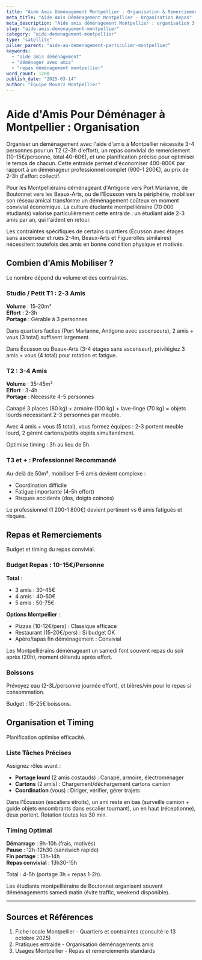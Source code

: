 ```yaml
---
title: "Aide Amis Déménagement Montpellier : Organisation & Remerciements"
meta_title: "Aide Amis Déménagement Montpellier - Organisation Repas"
meta_description: "Aide amis déménagement Montpellier : organisation 3-4 amis, repas 10-15€/pers, timing. Guide complet."
slug: "aide-amis-demenagement-montpellier"
category: "aide-demenagement-montpellier"
type: "satellite"
pilier_parent: "aide-au-demenagement-particulier-montpellier"
keywords:
  - "aide amis déménagement"
  - "déménager avec amis"
  - "repas déménagement montpellier"
word_count: 1200
publish_date: "2025-03-14"
author: "Équipe Moverz Montpellier"
---
```


# Aide d'Amis Pour Déménager à Montpellier : Organisation

Organiser un déménagement avec l'aide d'amis à Montpellier nécessite 3-4 personnes pour un T2 (2-3h d'effort), un repas convivial de remerciement (10-15€/personne, total 40-60€), et une planification précise pour optimiser le temps de chacun. Cette entraide permet d'économiser 400-800€ par rapport à un déménageur professionnel complet (900-1 200€), au prix de 2-3h d'effort collectif.

Pour les Montpelliérains déménageant d'Antigone vers Port Marianne, de Boutonnet vers les Beaux-Arts, ou de l'Écusson vers la périphérie, mobiliser son réseau amical transforme un déménagement coûteux en moment convivial économique. La culture étudiante montpelliéraine (70 000 étudiants) valorise particulièrement cette entraide : un étudiant aide 2-3 amis par an, qui l'aident en retour.

Les contraintes spécifiques de certains quartiers (Écusson avec étages sans ascenseur et rues 2-4m, Beaux-Arts et Figuerolles similaires) nécessitent toutefois des amis en bonne condition physique et motivés.

## Combien d'Amis Mobiliser ?

Le nombre dépend du volume et des contraintes.

### Studio / Petit T1 : 2-3 Amis

**Volume** : 15-20m³  
**Effort** : 2-3h  
**Portage** : Gérable à 3 personnes

Dans quartiers faciles (Port Marianne, Antigone avec ascenseurs), 2 amis + vous (3 total) suffisent largement.

Dans Écusson ou Beaux-Arts (3-4 étages sans ascenseur), privilégiez 3 amis + vous (4 total) pour rotation et fatigue.

### T2 : 3-4 Amis

**Volume** : 35-45m³  
**Effort** : 3-4h  
**Portage** : Nécessite 4-5 personnes

Canapé 3 places (80 kg) + armoire (100 kg) + lave-linge (70 kg) = objets lourds nécessitant 2-3 personnes par meuble.

Avec 4 amis + vous (5 total), vous formez équipes : 2-3 portent meuble lourd, 2 gèrent cartons/petits objets simultanément.

Optimise timing : 3h au lieu de 5h.

### T3 et + : Professionnel Recommandé

Au-delà de 50m³, mobiliser 5-6 amis devient complexe :
- Coordination difficile
- Fatigue importante (4-5h effort)
- Risques accidents (dos, doigts coincés)

Le professionnel (1 200-1 800€) devient pertinent vs 6 amis fatigués et risques.

## Repas et Remerciements

Budget et timing du repas convivial.

### Budget Repas : 10-15€/Personne

**Total** :
- 3 amis : 30-45€
- 4 amis : 40-60€
- 5 amis : 50-75€

**Options Montpellier** :
- Pizzas (10-12€/pers) : Classique efficace
- Restaurant (15-20€/pers) : Si budget OK
- Apéro/tapas fin déménagement : Convivial

Les Montpelliérains déménageant un samedi font souvent repas du soir après (20h), moment détendu après effort.

### Boissons

Prévoyez eau (2-3L/personne journée effort), et bières/vin pour le repas si consommation.

Budget : 15-25€ boissons.

## Organisation et Timing

Planification optimise efficacité.

### Liste Tâches Précises

Assignez rôles avant :
- **Portage lourd** (2 amis costauds) : Canapé, armoire, électroménager
- **Cartons** (2 amis) : Chargement/déchargement cartons camion
- **Coordination** (vous) : Diriger, vérifier, gérer trajets

Dans l'Écusson (escaliers étroits), un ami reste en bas (surveille camion + guide objets encombrants dans escalier tournant), un en haut (réceptionne), deux portent. Rotation toutes les 30 min.

### Timing Optimal

**Démarrage** : 9h-10h (frais, motivés)  
**Pause** : 12h-12h30 (sandwich rapide)  
**Fin portage** : 13h-14h  
**Repas convivial** : 13h30-15h

Total : 4-5h (portage 3h + repas 1-2h).

Les étudiants montpelliérains de Boutonnet organisent souvent déménagements samedi matin (évite traffic, weekend disponible).

---

## Sources et Références

1. Fiche locale Montpellier - Quartiers et contraintes (consulté le 13 octobre 2025)
2. Pratiques entraide - Organisation déménagements amis
3. Usages Montpellier - Repas et remerciements standards

